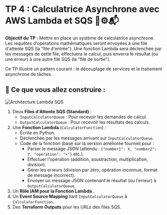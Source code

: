 # TP 4 : Calculatrice Asynchrone avec AWS Lambda et SQS 🧮⚙️📬

**Objectif du TP :** Mettre en place un système de calculatrice asynchrone. Les requêtes d'opérations mathématiques seront envoyées à une file d'attente SQS (la "file d'entrée"). Une fonction Lambda sera déclenchée par les messages de cette file, effectuera le calcul, puis enverra le résultat (ou une erreur) à une autre file SQS (la "file de sortie").

Ce TP illustre un pattern courant : le découplage de services et le traitement asynchrone de tâches.

## 🌟 Ce que vous allez construire :

![Architecture Lambda SQS](https://docs.aws.amazon.com/fr_fr/solutions/latest/constructs/images/aws-sqs-lambda.png)

1.  Deux **Files d'Attente SQS (Standard)** :
    *   `InputCalculatorQueue` : Pour recevoir les demandes de calcul.
    *   `OutputCalculatorQueue` : Pour recevoir les résultats des calculs.
2.  Une **Fonction Lambda** (`CalculatorFunction`) :
    *   Écrite en Python.
    *   Déclenchée par les messages arrivant sur `InputCalculatorQueue`.
    *   Code de la fonction (basé sur la version améliorée fournie) pour :
        *   Parser le message JSON (attendu : `{"number1": X, "number2": Y, "operation": "+"}` etc.).
        *   Effectuer l'opération (addition, soustraction, multiplication, division).
        *   Gérer les erreurs (division par zéro, opération inconnue, format de message incorrect).
        *   Envoyer un message JSON contenant le résultat (ou l'erreur) à `OutputCalculatorQueue`.
3.  Un **Rôle IAM pour la Fonction Lambda** .
4.  Un **Event Source Mapping** liant `InputCalculatorQueue` à `CalculatorFunction`.
5.  Des **Terraform Outputs** pour les URLs des files SQS.